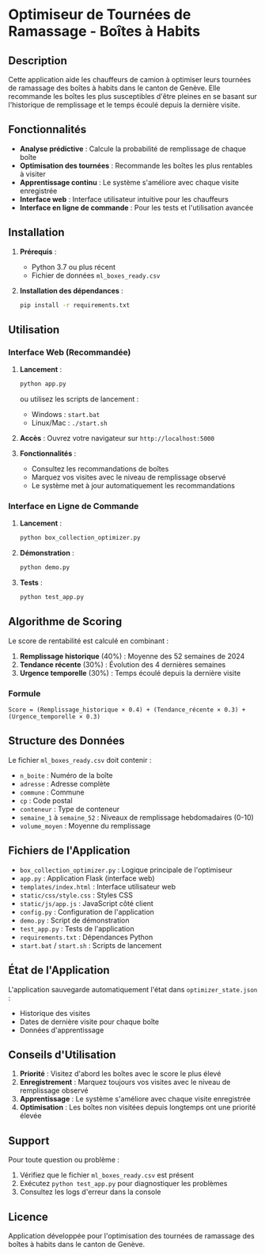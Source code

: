 # Optimiseur de Tournées de Ramassage - Boîtes à Habits

## Description

Cette application aide les chauffeurs de camion à optimiser leurs tournées de ramassage des boîtes à habits dans le canton de Genève. Elle recommande les boîtes les plus susceptibles d'être pleines en se basant sur l'historique de remplissage et le temps écoulé depuis la dernière visite.

## Fonctionnalités

- **Analyse prédictive** : Calcule la probabilité de remplissage de chaque boîte
- **Optimisation des tournées** : Recommande les boîtes les plus rentables à visiter
- **Apprentissage continu** : Le système s'améliore avec chaque visite enregistrée
- **Interface web** : Interface utilisateur intuitive pour les chauffeurs
- **Interface en ligne de commande** : Pour les tests et l'utilisation avancée

## Installation

1. **Prérequis** :
   - Python 3.7 ou plus récent
   - Fichier de données `ml_boxes_ready.csv`

2. **Installation des dépendances** :
   ```bash
   pip install -r requirements.txt
   ```

## Utilisation

### Interface Web (Recommandée)

1. **Lancement** :
   ```bash
   python app.py
   ```
   ou utilisez les scripts de lancement :
   - Windows : `start.bat`
   - Linux/Mac : `./start.sh`

2. **Accès** : Ouvrez votre navigateur sur `http://localhost:5000`

3. **Fonctionnalités** :
   - Consultez les recommandations de boîtes
   - Marquez vos visites avec le niveau de remplissage observé
   - Le système met à jour automatiquement les recommandations

### Interface en Ligne de Commande

1. **Lancement** :
   ```bash
   python box_collection_optimizer.py
   ```

2. **Démonstration** :
   ```bash
   python demo.py
   ```

3. **Tests** :
   ```bash
   python test_app.py
   ```

## Algorithme de Scoring

Le score de rentabilité est calculé en combinant :

1. **Remplissage historique** (40%) : Moyenne des 52 semaines de 2024
2. **Tendance récente** (30%) : Évolution des 4 dernières semaines
3. **Urgence temporelle** (30%) : Temps écoulé depuis la dernière visite

### Formule
```
Score = (Remplissage_historique × 0.4) + (Tendance_récente × 0.3) + (Urgence_temporelle × 0.3)
```

## Structure des Données

Le fichier `ml_boxes_ready.csv` doit contenir :
- `n_boite` : Numéro de la boîte
- `adresse` : Adresse complète
- `commune` : Commune
- `cp` : Code postal
- `conteneur` : Type de conteneur
- `semaine_1` à `semaine_52` : Niveaux de remplissage hebdomadaires (0-10)
- `volume_moyen` : Moyenne du remplissage

## Fichiers de l'Application

- `box_collection_optimizer.py` : Logique principale de l'optimiseur
- `app.py` : Application Flask (interface web)
- `templates/index.html` : Interface utilisateur web
- `static/css/style.css` : Styles CSS
- `static/js/app.js` : JavaScript côté client
- `config.py` : Configuration de l'application
- `demo.py` : Script de démonstration
- `test_app.py` : Tests de l'application
- `requirements.txt` : Dépendances Python
- `start.bat` / `start.sh` : Scripts de lancement

## État de l'Application

L'application sauvegarde automatiquement l'état dans `optimizer_state.json` :
- Historique des visites
- Dates de dernière visite pour chaque boîte
- Données d'apprentissage

## Conseils d'Utilisation

1. **Priorité** : Visitez d'abord les boîtes avec le score le plus élevé
2. **Enregistrement** : Marquez toujours vos visites avec le niveau de remplissage observé
3. **Apprentissage** : Le système s'améliore avec chaque visite enregistrée
4. **Optimisation** : Les boîtes non visitées depuis longtemps ont une priorité élevée

## Support

Pour toute question ou problème :
1. Vérifiez que le fichier `ml_boxes_ready.csv` est présent
2. Exécutez `python test_app.py` pour diagnostiquer les problèmes
3. Consultez les logs d'erreur dans la console

## Licence

Application développée pour l'optimisation des tournées de ramassage des boîtes à habits dans le canton de Genève.